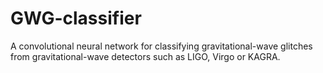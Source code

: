 # GWG-classifier
A convolutional neural network for classifying gravitational-wave glitches from gravitational-wave detectors such as LIGO, Virgo or KAGRA.
